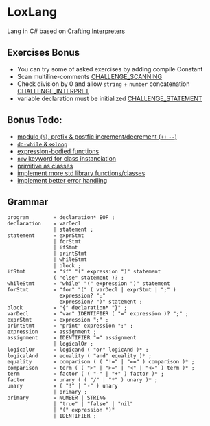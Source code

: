 # LoxLang

Lang in C# based on [Crafting Interpreters](https://craftinginterpreters.com/contents.html)

## Exercises Bonus
- You can try some of asked exercises by adding compile Constant
- Scan multiline-comments [CHALLENGE_SCANNING](./LoxLang.Core/LoxLang.Core.csproj)
- Check division by 0 and allow `string` + `number` concatenation [CHALLENGE_INTERPRET](./LoxLang.Core/LoxLang.Core.csproj)
- variable declaration must be initialized [CHALLENGE_STATEMENT](./LoxLang.Core/LoxLang.Core.csproj)

## Bonus Todo:
- [modulo (`%`), prefix & postfic increment/decrement (`++` `--`)](https://craftinginterpreters.com/the-lox-language.html#precedence-and-grouping)
- [`do-while` & ∞`loop`](https://craftinginterpreters.com/the-lox-language.html#control-flow)
- [expression-bodied functions](https://craftinginterpreters.com/the-lox-language.html#functions)
- [`new` keyword for class instanciation](https://craftinginterpreters.com/the-lox-language.html#classes-in-lox)
- [primitive as classes](https://craftinginterpreters.com/the-lox-language.html#inheritance)
- [implement more std library functions/classes](https://craftinginterpreters.com/the-lox-language.html#the-standard-library)
- [implement better error handling](https://craftinginterpreters.com/scanning.html#error-handling)


## Grammar
```ebnf
program        = declaration* EOF ;
declaration    = varDecl
               | statement ;
statement      = exprStmt
               | forStmt
               | ifStmt
               | printStmt
               | whileStmt
               | block ;
ifStmt         = "if" "(" expression ")" statement
               ( "else" statement )? ;
whileStmt      = "while" "(" expression ")" statement
forStmt        = "for" "(" ( varDecl | exprStmt | ";" )
                 expression? ";"
                 expression? ")" statement ;
block          = "{" declaration* "}" ;
varDecl        = "var" IDENTIFIER ( "=" expression )? ";" ;
exprStmt       = expression ";" ;
printStmt      = "print" expression ";" ;
expression     = assignment ;
assignment     = IDENTIFIER "=" assignment
               | logicalOr ;
logicalOr      = logicand ( "or" logicAnd )* ;
logicalAnd     = equality ( "and" equality )* ;
equality       = comparison ( ( "!=" | "==" ) comparison )* ;
comparison     = term ( ( ">" | ">=" | "<" | "<=" ) term )* ;
term           = factor ( ( "-" | "+" ) factor )* ;
factor         = unary ( ( "/" | "*" ) unary )* ;
unary          = ( "!" | "-" ) unary
               | primary ;
primary        = NUMBER | STRING
               | "true" | "false" | "nil"
               | "(" expression ")"
               | IDENTIFIER ;
```
